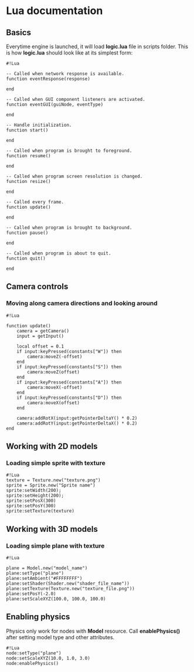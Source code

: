 # Lua documentation #

## Basics ##

Everytime engine is launched, it will load **logic.lua** file in scripts folder.
This is how **logic.lua** should look like at its simplest form:
```
#!Lua

-- Called when network response is available.
function eventResponse(response)

end

-- Called when GUI component listeners are activated.
function eventGUI(guiNode, eventType)

end

-- Handle initialization.
function start()

end

-- Called when program is brought to foreground.
function resume()

end

-- Called when program screen resolution is changed.
function resize()

end

-- Called every frame.
function update()

end

-- Called when program is brought to background.
function pause()

end

-- Called when program is about to quit.
function quit()

end
```

## Camera controls ##

### Moving along camera directions and looking around ###

```
#!Lua

function update()
	camera = getCamera()
	input = getInput()

	local offset = 0.1
	if input:keyPressed(constants["W"]) then
		camera:moveZ(-offset)
	end
	if input:keyPressed(constants["S"]) then
		camera:moveZ(offset)
	end
	if input:keyPressed(constants["A"]) then
		camera:moveX(-offset)
	end
	if input:keyPressed(constants["D"]) then
		camera:moveX(offset)
	end

    camera:addRotX(input:getPointerDeltaY() * 0.2)
    camera:addRotY(input:getPointerDeltaX() * 0.2)
end

```
## Working with 2D models ##

### Loading simple sprite with texture ###
```
#!Lua
texture = Texture.new("texture.png")
sprite = Sprite.new("Sprite name")
sprite:setWidth(200);
sprite:setHeight(200);
sprite:setPosX(300)
sprite:setPosY(300)
sprite:setTexture(texture)
```

## Working with 3D models ##

### Loading simple plane with texture ###
```
#!Lua

plane = Model.new("model_name")
plane:setType("plane")
plane:setAmbient("#FFFFFFFF")
plane:setShader(Shader.new("shader_file_name"))
plane:setTexture(Texture.new("texture_file.png"))
plane:setPosY(-2.0)
plane:setScaleXYZ(100.0, 100.0, 100.0)
```
## Enabling physics ##
Physics only work for nodes with **Model** resource.
Call **enablePhysics()** after setting model type and other attributes.
```
#!Lua
node:setType("plane")
node:setScaleXYZ(10.0, 1.0, 3.0)
node:enablePhysics()
```